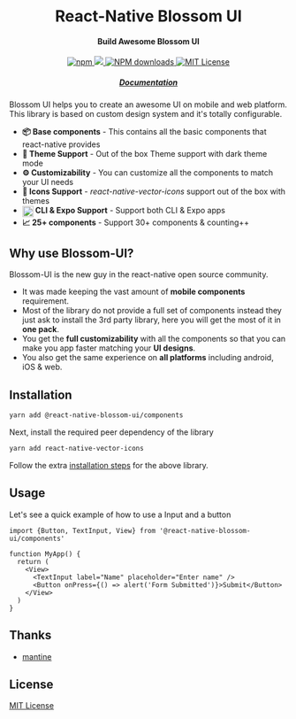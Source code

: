 <h1 align="center">
  React-Native Blossom UI
</h1>

<h4 align="center">
  Build Awesome Blossom UI
</h4>

<p align="center">
  <a href="https://www.npmjs.com/package/@react-native-blossom-ui/components">
    <img src="https://img.shields.io/npm/v/@react-native-blossom-ui/components.svg" alt="npm"/>
  </a>
  <a href="https://www.npmjs.com/package/@react-native-blossom-ui/components">
    <img src="https://img.shields.io/github/stars/deepakkumardk/react-native-blossom-ui?label=stars&logo&style=flat-square">
   </a>
  <a href="https://www.npmjs.com/package/@react-native-blossom-ui/components">
    <img src="https://img.shields.io/npm/dm/@react-native-blossom-ui/components.svg?style=flat-square" alt="NPM downloads">
  </a>
  <a href="https://github.com/Nozbe/WatermelonDB/blob/master/LICENSE">
    <img src="https://img.shields.io/badge/License-MIT-blue.svg" alt="MIT License"/>
  </a>
</p>

<div align="center">
  <h5><a href="https://docs-react-native-blossom-ui.vercel.app/">Documentation</a></h5>
</div>

Blossom UI helps you to create an awesome UI on mobile and web platform. This library is based on custom design system and it's totally configurable.

- **📦️ Base components** - This contains all the basic components that react-native provides
- **🎨 Theme Support** - Out of the box Theme support with dark theme mode
- **⚙️ Customizability** - You can customize all the components to match your UI needs
- **🔣 Icons Support** - _react-native-vector-icons_ support out of the box with themes
- **<img src="https://reactnative.dev/img/header_logo.svg" width="20" height="20" align="center" /> CLI & Expo Support** - Support both CLI & Expo apps
- **📈 25+ components** - Support 30+ components & counting++

## Why use Blossom-UI?

Blossom-UI is the new guy in the react-native open source community.

- It was made keeping the vast amount of **mobile components** requirement.
- Most of the library do not provide a full set of components instead they just ask to install the 3rd party library, here you will get the most of it in **one pack**.
- You get the **full customizability** with all the components so that you can make you app faster matching your **UI designs**.
- You also get the same experience on **all platforms** including android, iOS & web.

## Installation

```bash
yarn add @react-native-blossom-ui/components
```

Next, install the required peer dependency of the library

```bash
yarn add react-native-vector-icons
```

Follow the extra [installation steps](https://github.com/oblador/react-native-vector-icons) for the above library.

## Usage

Let's see a quick example of how to use a Input and a button

```tsx
import {Button, TextInput, View} from '@react-native-blossom-ui/components'

function MyApp() {
  return (
    <View>
      <TextInput label="Name" placeholder="Enter name" />
      <Button onPress={() => alert('Form Submitted')}>Submit</Button>
    </View>
  )
}
```

## Thanks

- [mantine](https://mantine.dev)

## License

[MIT License](LICENSE)
